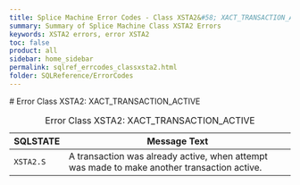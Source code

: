 ```yaml
---
title: Splice Machine Error Codes - Class XSTA2&#58; XACT_TRANSACTION_ACTIVE
summary: Summary of Splice Machine Class XSTA2 Errors
keywords: XSTA2 errors, error XSTA2
toc: false
product: all
sidebar: home_sidebar
permalink: sqlref_errcodes_classxsta2.html
folder: SQLReference/ErrorCodes
---
```

<section>
<div class="TopicContent" data-swiftype-index="true" markdown="1">
# Error Class XSTA2: XACT_TRANSACTION_ACTIVE

<table>
                <caption>Error Class XSTA2: XACT_TRANSACTION_ACTIVE</caption>
                <thead>
                    <tr>
                        <th>SQLSTATE</th>
                        <th>Message Text</th>
                    </tr>
                </thead>
                <tbody>
                    <tr>
                        <td><code>XSTA2.S</code></td>
                        <td>A transaction was already active, when attempt was made to make another transaction active.</td>
                    </tr>
                </tbody>
            </table>
</div>
</section>

